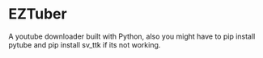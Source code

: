 # EZTuber
A youtube downloader built with Python, also you might have to pip install pytube and pip install sv_ttk if its not working.